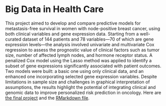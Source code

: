 # Big Data in Health Care
This project aimed to develop and compare predictive models for metastasis-free survival in women with node-positive breast cancer, using both clinical variables and gene expression data. Starting from a well-curated dataset of 144 patients and 78 variables—70 of which are gene expression levels—the analysis involved univariate and multivariate Cox regression to assess the prognostic value of clinical factors such as tumor size, number of affected lymph nodes, and hormone receptor status. A penalized Cox model using the Lasso method was applied to identify a subset of gene expressions significantly associated with patient outcomes. Two models were built: a basic one using only clinical data, and an enhanced one incorporating selected gene expression variables. Despite limitations in sample size and challenges in graphical interpretation of assumptions, the results highlight the potential of integrating clinical and genomic data to improve personalized risk prediction in oncology. Here are [the final project](SStanisic_FinalProject.html) and the [RMarkdown file](SStanisic_FinalProject.Rmd).